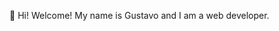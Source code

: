 👋 Hi! Welcome! My name is Gustavo and I am a web developer.

<!---
gustavoriveram/gustavoriveram is a ✨ special ✨ repository because its `README.md` (this file) appears on your GitHub profile.
You can click the Preview link to take a look at your changes.
--->
